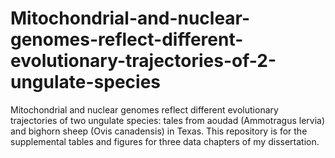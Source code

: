 # Mitochondrial-and-nuclear-genomes-reflect-different-evolutionary-trajectories-of-2-ungulate-species
Mitochondrial and nuclear genomes reflect different evolutionary trajectories of two ungulate species: tales from aoudad (Ammotragus lervia) and bighorn sheep (Ovis canadensis) in Texas.  This repository is for the supplemental tables and figures for three data chapters of my dissertation.
